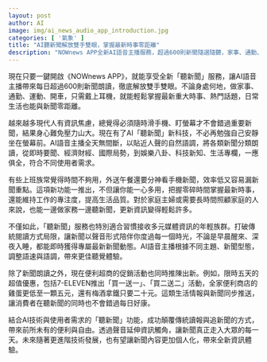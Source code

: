 ```yaml
---
layout: post
author: AI
image: img/ai_news_audio_app_introduction.jpg
categories: [ '氣象' ]
title: "AI聽新聞解放雙手雙眼，掌握最新時事零距離"
description: "NOWnews APP全新AI語音主播服務，超過600則新聞隨選隨聽，家事、通勤、運動也能即時獲得各類重點新聞與生活情報，便利超商優惠同步推播，讓資訊無縫融入生活，提升效率、減輕焦慮，體驗更自由的新聞消費方式。"
---
```

現在只要一鍵開啟《NOWnews APP》，就能享受全新「聽新聞」服務，讓AI語音主播帶來每日超過600則新聞朗讀，徹底解放雙手雙眼。不論身處何地，做家事、通勤、運動、開車，只需戴上耳機，就能輕鬆掌握最新重大時事、熱門話題，日常生活也能與新聞零距離。

越來越多現代人有資訊焦慮，總覺得必須隨時滑手機、盯螢幕才不會錯過重要新聞，結果身心難免壓力山大。現在有了AI「聽新聞」新科技，不必再勉強自己安靜坐在螢幕前。AI語音主播全天無間斷，以貼近人聲的自然語調，將各類新聞分類朗讀，從即時要聞、經濟財經、國際局勢，到娛樂八卦、科技新知、生活專欄，一應俱全，符合不同使用者需求。

有些上班族常覺得時間不夠用，外送午餐還要分神看手機新聞，效率低又容易漏新聞重點。這項新功能一推出，不但讓你能一心多用，把握零碎時間掌握最新時事，還能維持工作的專注度，提高生活品質。對於家庭主婦或需要長時間照顧家庭的人來說，也能一邊做家務一邊聽新聞，更新資訊變得輕鬆許多。

不僅如此，「聽新聞」服務也特別適合習慣接收多元媒體資訊的年輕族群。打破傳統閱讀方式局限，讓新聞以聲音形式陪伴你度過每一個時光，不論是早晨醒來、深夜入睡，都能即時獲得專屬最新新聞動態。AI語音主播根據不同主題、新聞型態，調整語速與語調，帶來更佳聽覺體驗。

除了新聞朗讀之外，現在便利超商的促銷活動也同時推陳出新。例如，限時五天的超值優惠，包括7-ELEVEN推出「買一送一」、「買二送二」活動，全家便利商店的雞蛋更低至一顆五元，還有梅酒拿鐵只要二十元。這類生活情報與新聞同步推送，讓消費者在聽新聞的同時也不會錯過每日好康。

結合AI技術與使用者需求的「聽新聞」功能，成功顛覆傳統讀報與追新聞的方式，帶來前所未有的便利與自由。透過聲音延伸資訊觸角，讓新聞真正走入大眾的每一天。未來隨著更進階技術發展，也有望讓新聞內容更加個人化，帶來全新資訊體驗。
